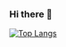 ### Hi there 👋

[![Top Langs](https://github-readme-stats.vercel.app/api/top-langs/?username=cosmatudor)](https://github.com/anuraghazra/github-readme-stats)

<!--
**cosmatudor/cosmatudor** is a ✨ _special_ ✨ repository because its `README.md` (this file) appears on your GitHub profile.

Here are some ideas to get you started:

- 🔭 I’m currently working on ...
- 🌱 I’m currently learning ...
- 👯 I’m looking to collaborate on ...
- 🤔 I’m looking for help with ...
- 💬 Ask me about ...
- 📫 How to reach me: ...
- 😄 Pronouns: ...
- ⚡ Fun fact: ...
-->
